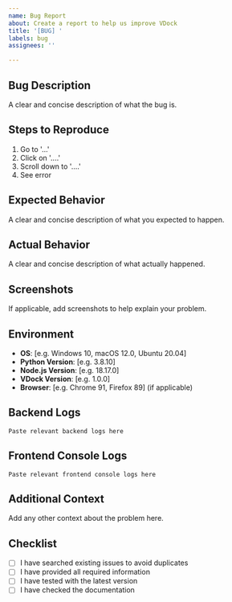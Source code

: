 ```yaml
---
name: Bug Report
about: Create a report to help us improve VDock
title: '[BUG] '
labels: bug
assignees: ''

---
```


## Bug Description
A clear and concise description of what the bug is.

## Steps to Reproduce
1. Go to '...'
2. Click on '....'
3. Scroll down to '....'
4. See error

## Expected Behavior
A clear and concise description of what you expected to happen.

## Actual Behavior
A clear and concise description of what actually happened.

## Screenshots
If applicable, add screenshots to help explain your problem.

## Environment
- **OS**: [e.g. Windows 10, macOS 12.0, Ubuntu 20.04]
- **Python Version**: [e.g. 3.8.10]
- **Node.js Version**: [e.g. 18.17.0]
- **VDock Version**: [e.g. 1.0.0]
- **Browser**: [e.g. Chrome 91, Firefox 89] (if applicable)

## Backend Logs
```
Paste relevant backend logs here
```

## Frontend Console Logs
```
Paste relevant frontend console logs here
```

## Additional Context
Add any other context about the problem here.

## Checklist
- [ ] I have searched existing issues to avoid duplicates
- [ ] I have provided all required information
- [ ] I have tested with the latest version
- [ ] I have checked the documentation
